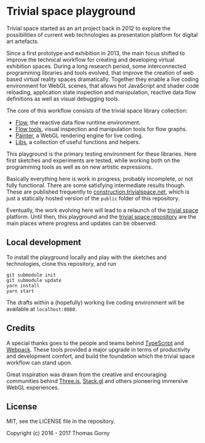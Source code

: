 # Trivial space playground

Trivial space started as an art project back in 2012 to explore the
possibilities of current web technologies as presentation platform for digital
art artefacts.

Since a first prototype and exhibition in 2013, the main focus shifted to
improve the technical workflow for creating and developing virtual exhibition
spaces. During a long research period, some interconnected programming libraries
and tools evolved, that improve the creation of web based virtual reality spaces
dramatically. Together they enable a live coding environment for WebGL scenes,
that allows hot JavaScript and shader code reloading, application state
inspection and manipulation, reactive data flow definitions as well as visual
debugging tools.

The core of this workflow consists of the trivial space library collection:

- [Flow](https://github.com/trivial-space/flow), the reactive data flow runtime
  environment.
- [Flow tools](https://github.com/trivial-space/flow-tools), visual inspection
  and manipulation tools for flow graphs.
- [Painter](https://github.com/trivial-space/painter), a WebGL rendering engine
  for live coding.
- [Libs](https://github.com/trivial-space/libs), a collection of useful
  functions and helpers.

This playground is the primary testing environment for these libraries. Here
first sketches and experiments are tested, while working both on the programming
tools as well as on new artistic expressions.

Basically everything here is work in progress, probably incomplete, or not fully
functional. There are some satisfying intermediate results though. These are
published frequently to
[construction.trivialspace.net](https://construction.trivialspace.net), which is
just a statically hosted version of the `public` folder of this repository.

Eventually, the work evolving here will lead to a relaunch of the
[trivial space](https://trivialspace.net) platform. Until then, this playground
and the [trivial space repository](https://github.com/trivial-space) are the
main places where progress and updates can be observed.

## Local development

To install the playground locally and play with the sketches and technologies,
clone this repository, and run

    git submodule init
    git submodule update
    yarn install
    yarn start

The drafts within a (hopefully) working live coding environment will be
available at `localhost:8080`.

## Credits

A special thanks goes to the people and teams behind
[TypeScript](https://github.com/Microsoft/TypeScript) and
[Webpack](https://github.com/webpack/webpack). These tools provided a major
upgrade in terms of productivity and development comfort, and build the
foundation which the trivial space workflow can stand upon.

Great inspiration was drawn from the creative and encouraging communities behind
[Three.js](https://threejs.org/), [Stack.gl](https://github.com/stackgl) and
others pioneering immersive WebGL experiences.

## License

MIT, see the LICENSE file in the repository.

Copyright (c) 2016 - 2017 Thomas Gorny
